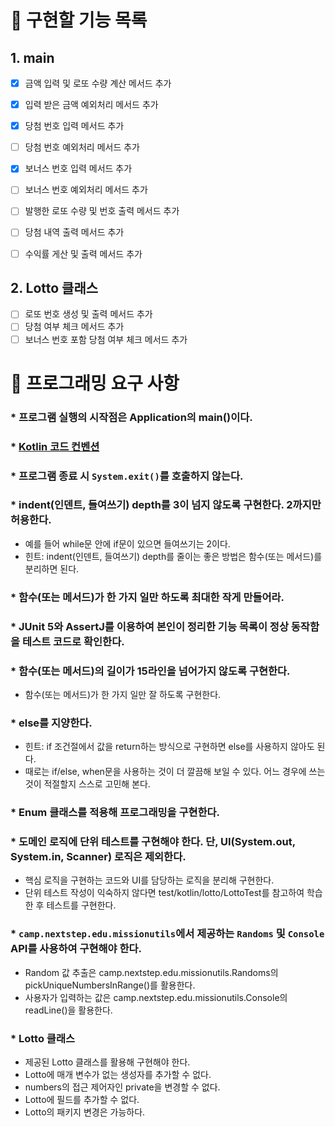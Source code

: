 # 🚀 구현할 기능 목록

## 1. main

- [x] 금액 입력 및 로또 수량 계산 메서드 추가
- [x] 입력 받은 금액 예외처리 메서드 추가
- [x] 당첨 번호 입력 메서드 추가
- [ ] 당첨 번호 예외처리 메서드 추가
- [x] 보너스 번호 입력 메서드 추가
- [ ] 보너스 번호 예외처리 메서드 추가
- [ ] 발행한 로또 수량 및 번호 출력 메서드 추가
- [ ] 당첨 내역 출력 메서드 추가
- [ ] 수익률 게산 및 출력 메서드 추가


## 2. Lotto 클래스

- [ ] 로또 번호 생성 및 출력 메서드 추가
- [ ] 당첨 여부 체크 메서드 추가
- [ ] 보너스 번호 포함 당첨 여부 체크 메서드 추가

# 🚨 프로그래밍 요구 사항

### * 프로그램 실행의 시작점은 Application의 main()이다.

### * [Kotlin 코드 컨벤션](https://kotlinlang.org/docs/coding-conventions.html)

### * 프로그램 종료 시 `System.exit()`를 호출하지 않는다.

### * indent(인덴트, 들여쓰기) depth를 3이 넘지 않도록 구현한다. 2까지만 허용한다.
- 예를 들어 while문 안에 if문이 있으면 들여쓰기는 2이다.
- 힌트: indent(인덴트, 들여쓰기) depth를 줄이는 좋은 방법은 함수(또는 메서드)를 분리하면 된다.

### * 함수(또는 메서드)가 한 가지 일만 하도록 최대한 작게 만들어라.

### * JUnit 5와 AssertJ를 이용하여 본인이 정리한 기능 목록이 정상 동작함을 테스트 코드로 확인한다.

### * 함수(또는 메서드)의 길이가 15라인을 넘어가지 않도록 구현한다.
- 함수(또는 메서드)가 한 가지 일만 잘 하도록 구현한다.

### * else를 지양한다.
- 힌트: if 조건절에서 값을 return하는 방식으로 구현하면 else를 사용하지 않아도 된다.
- 때로는 if/else, when문을 사용하는 것이 더 깔끔해 보일 수 있다. 어느 경우에 쓰는 것이 적절할지 스스로 고민해 본다.

### * Enum 클래스를 적용해 프로그래밍을 구현한다.

### * 도메인 로직에 단위 테스트를 구현해야 한다. 단, UI(System.out, System.in, Scanner) 로직은 제외한다.
- 핵심 로직을 구현하는 코드와 UI를 담당하는 로직을 분리해 구현한다.
- 단위 테스트 작성이 익숙하지 않다면 test/kotlin/lotto/LottoTest를 참고하여 학습한 후 테스트를 구현한다.

### *  `camp.nextstep.edu.missionutils`에서 제공하는 `Randoms` 및 `Console` API를 사용하여 구현해야 한다.
- Random 값 추출은 camp.nextstep.edu.missionutils.Randoms의 pickUniqueNumbersInRange()를 활용한다.
- 사용자가 입력하는 값은 camp.nextstep.edu.missionutils.Console의 readLine()을 활용한다.

### * Lotto 클래스
- 제공된 Lotto 클래스를 활용해 구현해야 한다.
- Lotto에 매개 변수가 없는 생성자를 추가할 수 없다.
- numbers의 접근 제어자인 private을 변경할 수 없다.
- Lotto에 필드를 추가할 수 없다.
- Lotto의 패키지 변경은 가능하다.
